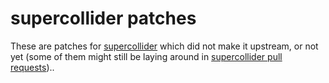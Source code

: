 # supercollider patches

These are patches for [supercollider](http://supercollider.github.io) which did not make it upstream, or not yet
(some of them might still be laying around in [supercollider pull requests](https://github.com/supercollider/supercollider/pulls/gusano))..